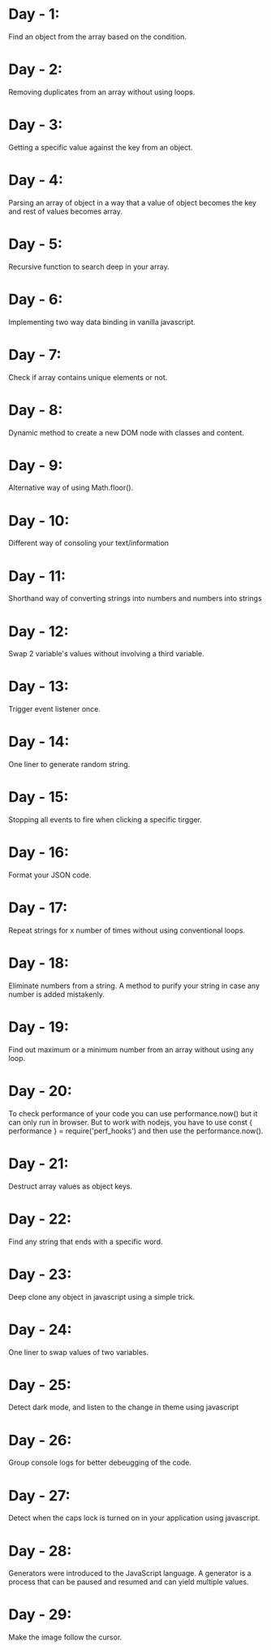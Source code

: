 # Day - 1:
Find an object from the array based on the condition.

# Day - 2:
Removing duplicates from an array without using loops.

# Day - 3:
Getting a specific value against the key from an object.

# Day - 4:
Parsing an array of object in a way that a value of object becomes the key and rest of values becomes array.

# Day - 5:
Recursive function to search deep in your array.

# Day - 6:
Implementing two way data binding in vanilla javascript.

# Day - 7:
Check if array contains unique elements or not.

# Day - 8:
Dynamic method to create a new DOM node with classes and content.

# Day - 9:
Alternative way of using Math.floor().

# Day - 10:
Different way of consoling your text/information

# Day - 11:
Shorthand way of converting strings into numbers and numbers into strings

# Day - 12:
Swap 2 variable's values without involving a third variable.

# Day - 13:
Trigger event listener once.

# Day - 14:
One liner to generate random string.
# Day - 15:
Stopping all events to fire when clicking a specific tirgger.
# Day - 16:
Format your JSON code.
# Day - 17:
Repeat strings for x number of times without using conventional loops.
# Day - 18:
Eliminate numbers from a string. A method to purify your string in case any number is added mistakenly.
# Day - 19:
Find out maximum or a minimum number from an array without using any loop.
# Day - 20:
To check performance of your code you can use performance.now() but it can only run in browser. But to work with nodejs, you have to use const { performance } = require('perf_hooks') and then use the performance.now().
# Day - 21:
Destruct array values as object keys.
# Day - 22:
Find any string that ends with a specific word.
# Day - 23:
Deep clone any object in javascript using a simple trick.
# Day - 24:
One liner to swap values of two variables.
# Day - 25:
Detect dark mode, and listen to the change in theme using javascript
# Day - 26:
Group console logs for better debeugging of the code.
# Day - 27:
Detect when the caps lock is turned on in your application using javascript.
# Day - 28:
Generators were introduced to the JavaScript language. A generator is a process that can be paused and resumed and can yield multiple values.
# Day - 29:
Make the image follow the cursor.